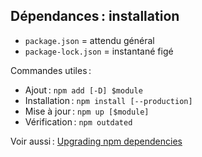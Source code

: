 ## Dépendances : installation

- `package.json` = attendu général
- `package-lock.json` = instantané figé

Commandes utiles :

- Ajout : `npm add [-D] $module`
- Installation : `npm install [--production]`
- Mise à jour : `npm up [$module]`
- Vérification : `npm outdated`

Voir aussi : [Upgrading npm dependencies](https://docs.npmjs.com/updating-packages-downloaded-from-the-registry)
